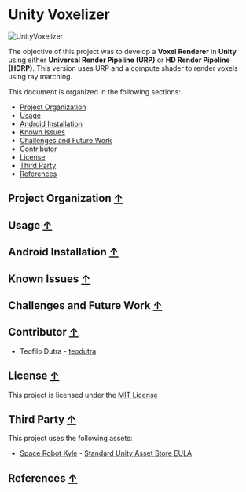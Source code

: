 # Unity Voxelizer

![UnityVoxelizer](https://todo)

The objective of this project was to develop a **Voxel Renderer** in **Unity** using either **Universal Render Pipeline (URP)** or **HD Render Pipeline (HDRP)**. This version uses URP and a compute shader to render voxels using ray marching.

This document is organized in the following sections:
- <a href="#project-organization-">Project Organization</a>
- <a href="#usage-">Usage</a>
- <a href="#android-installation-">Android Installation</a>
- <a href="#known-issues-">Known Issues</a>
- <a href="#challenges-and-future-work-">Challenges and Future Work</a>
- <a href="#contributor-">Contributor</a>
- <a href="#license-">License</a>
- <a href="#third-party-">Third Party</a>
- <a href="#references-">References</a>

## Project Organization <a href="#summary">↑</a>

## Usage <a href="#summary">↑</a>

## Android Installation <a href="#summary">↑</a>

## Known Issues <a href="#summary">↑</a>

## Challenges and Future Work <a href="#summary">↑</a>

## Contributor <a href="#summary">↑</a>

  - Teofilo Dutra - [teodutra](https://teodutra.com)

## License <a href="#summary">↑</a>

This project is licensed under the [MIT License](/LICENSE.md)

## Third Party <a href="#summary">↑</a>

This project uses the following assets:

  - [Space Robot Kyle](https://assetstore.unity.com/packages/3d/characters/robots/space-robot-kyle-4696) - [Standard Unity Asset Store EULA](https://unity3d.com/legal/as_terms)
  
## References <a href="#summary">↑</a>
